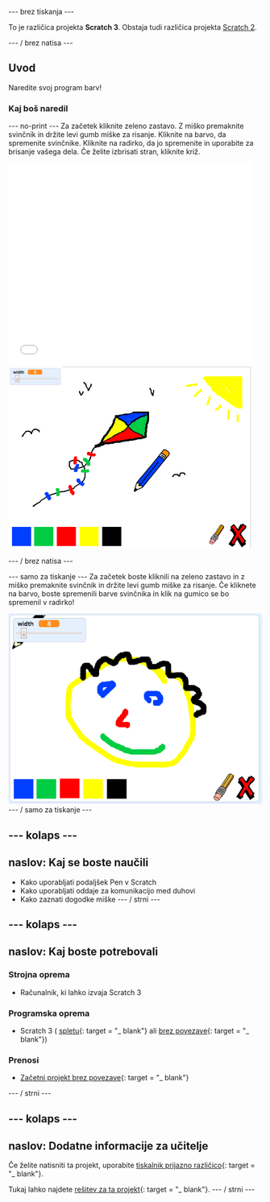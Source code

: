\--- brez tiskanja \---

To je različica projekta **Scratch 3**. Obstaja tudi različica projekta [Scratch 2](https://projects.raspberrypi.org/en/projects/paint-box-scratch2).

\--- / brez natisa \---

## Uvod

Naredite svoj program barv!

### Kaj boš naredil

\--- no-print \--- Za začetek kliknite zeleno zastavo. Z miško premaknite svinčnik in držite levi gumb miške za risanje. Kliknite na barvo, da spremenite svinčnike. Kliknite na radirko, da jo spremenite in uporabite za brisanje vašega dela. Če želite izbrisati stran, kliknite križ.

<div class="scratch-preview">
  <iframe allowtransparency="true" width="485" height="402" src="//scratch.mit.edu/projects/embed/267243161/?autostart=false" frameborder="0" scrolling="no"></iframe>
  <img src="images/paint-final.png">
</div>

\--- / brez natisa \---

\--- samo za tiskanje \--- Za začetek boste kliknili na zeleno zastavo in z miško premaknite svinčnik in držite levi gumb miške za risanje. Če kliknete na barvo, boste spremenili barve svinčnika in klik na gumico se bo spremenil v radirko!

![izložba](images/showcase.png) \--- / samo za tiskanje \---

## \--- kolaps \---

## naslov: Kaj se boste naučili

+ Kako uporabljati podaljšek Pen v Scratch
+ Kako uporabljati oddaje za komunikacijo med duhovi
+ Kako zaznati dogodke miške \--- / strni \---

## \--- kolaps \---

## naslov: Kaj boste potrebovali

### Strojna oprema

+ Računalnik, ki lahko izvaja Scratch 3

### Programska oprema

+ Scratch 3 ( [spletu](http://rpf.io/scratchon){: target = "_ blank"} ali [brez povezave](http://rpf.io/scratchoff){: target = "_ blank"})

### Prenosi

+ [Začetni projekt brez povezave](http://rpf.io/p/en/paint-box-go){: target = "_ blank"}

\--- / strni \---

## \--- kolaps \---

## naslov: Dodatne informacije za učitelje

Če želite natisniti ta projekt, uporabite [tiskalnik prijazno različico](https://projects.raspberrypi.org/en/projects/paint-box/print){: target = "_ blank"}.

Tukaj lahko najdete [rešitev za ta projekt](http://rpf.io/p/en/paint-box-get){: target = "_ blank"}. \--- / strni \---